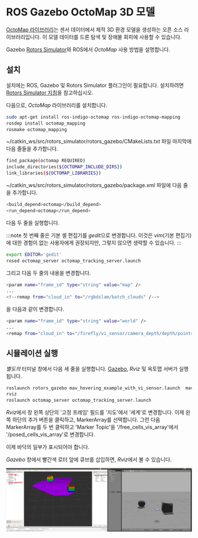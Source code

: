 # ROS Gazebo OctoMap 3D 모델

[OctoMap 라이브러리](http://octomap.github.io/)는 센서 데이터에서 체적 3D 환경 모델을 생성하는 오픈 소스 라이브러리입니다. 이 모델 데이터를 드론 탐색 및 장애물 회피에 사용할 수 있습니다.

Gazebo [Rotors Simulator](https://github.com/ethz-asl/rotors_simulator/wiki/RotorS-Simulator)와 ROS에서 *OctoMap* 사용 방법을 설명합니다.

## 설치

설치에는 ROS, Gazebo 및 Rotors Simulator 플러그인이 필요합니다. 설치하려면 [Rotors Simulator 지침](https://github.com/ethz-asl/rotors_simulator)을 참고하십시오.

다음으로, *OctoMap* 라이브러리를 설치합니다.
```sh
sudo apt-get install ros-indigo-octomap ros-indigo-octomap-mapping
rosdep install octomap_mapping
rosmake octomap_mapping
```

~/catkin_ws/src/rotors_simulator/rotors_gazebo/CMakeLists.txt 파일 마지막에 다음 줄들을 추가합니다.
```sh
find_package(octomap REQUIRED)
include_directories(${OCTOMAP_INCLUDE_DIRS})
link_libraries(${OCTOMAP_LIBRARIES})
```

~/catkin_ws/src/rotors_simulator/rotors_gazebo/package.xml 파일에 다음 줄을 추가합니다.
```sh
<build_depend>octomap</build_depend>
<run_depend>octomap</run_depend>
```

다음 두 줄을 실행합니다.

:::note
첫 번째 줄은 기본 셸 편집기를 *gedit*으로 변경합니다. 이것은 *vim*(기본 편집기)에 대한 경험이 없는 사용자에게 권장되지만, 그렇지 않으면 생략할 수 있습니다.
:::

```sh
export EDITOR='gedit'
rosed octomap_server octomap_tracking_server.launch
```
그리고 다음 두 줄의 내용을 변경합니다.

```sh
<param name="frame_id" type="string" value="map" />
...
<!--remap from="cloud_in" to="/rgbdslam/batch_clouds" /-->
```

을 다음과 같이 변경합니다.
```sh
<param name="frame_id" type="string" value="world" />
...
<remap from="cloud_in" to="/firefly/vi_sensor/camera_depth/depth/points" />
```


## 시뮬레이션 실행

*별도의* 터미널 창에서 다음 세 줄을 실행합니다. [Gazebo](../simulation/gazebo.md), *Rviz* 및 옥토맵 서버가 실행됩니다.

```sh
roslaunch rotors_gazebo mav_hovering_example_with_vi_sensor.launch  mav_name:=firefly
rviz
roslaunch octomap_server octomap_tracking_server.launch
```

*Rviz*에서 창 왼쪽 상단의 '고정 프레임' 필드를 '지도'에서 '세계'로 변경합니다. 이제 왼쪽 하단의 추가 버튼을 클릭하고, MarkerArray를 선택합니다. 그런 다음 MarkerArray를 두 번 클릭하고 'Marker Topic'을 '/free_cells_vis_array'에서 '/posed_cells_vis_array'로 변경합니다.

이제 바닥의 일부가 표시되어야 합니다.

*Gazebo* 창에서 빨간색 로터 앞에 큐브를 삽입하면, *Rviz*에서 볼 수 있습니다.

![Gazebo OctoMap 예제](../../assets/simulation/octomap.png)

